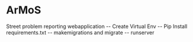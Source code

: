 # ArMoS
Street problem reporting webapplication
  -- Create Virtual Env
  -- Pip Install requirements.txt
  -- makemigrations and migrate
  -- runserver
